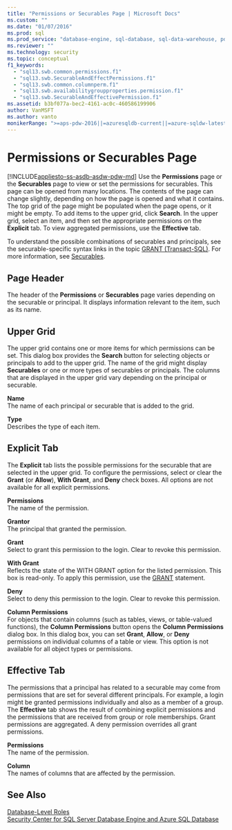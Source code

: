 ```yaml
---
title: "Permissions or Securables Page | Microsoft Docs"
ms.custom: ""
ms.date: "01/07/2016"
ms.prod: sql
ms.prod_service: "database-engine, sql-database, sql-data-warehouse, pdw"
ms.reviewer: ""
ms.technology: security
ms.topic: conceptual
f1_keywords: 
  - "sql13.swb.common.permissions.f1"
  - "sql13.swb.SecurableAndEffectPermissions.f1"
  - "sql13.swb.common.columnperm.f1"
  - "sql13.swb.availabilitygroupproperties.permission.f1"
  - "sql13.swb.SecurableAndEffectivePermission.f1"
ms.assetid: b3bf077a-bec2-4161-ac0c-460586199906
author: VanMSFT
ms.author: vanto
monikerRange: ">=aps-pdw-2016||=azuresqldb-current||=azure-sqldw-latest||>=sql-server-2016||=sqlallproducts-allversions||>=sql-server-linux-2017||=azuresqldb-mi-current"
---
```

# Permissions or Securables Page
[!INCLUDE[appliesto-ss-asdb-asdw-pdw-md](../../includes/appliesto-ss-asdb-asdw-pdw-md.md)]
  Use the **Permissions** page or the **Securables** page to view or set the permissions for securables. This page can be opened from many locations. The contents of the page can change slightly, depending on how the page is opened and what it contains. The top grid of the page might be populated when the page opens, or it might be empty. To add items to the upper grid, click **Search**. In the upper grid, select an item, and then set the appropriate permissions on the **Explicit** tab. To view aggregated permissions, use the **Effective** tab.  
  
 To understand the possible combinations of securables and principals, see the securable-specific syntax links in the topic [GRANT &#40;Transact-SQL&#41;](../../t-sql/statements/grant-transact-sql.md). For more information, see [Securables](../../relational-databases/security/securables.md).  
  
## Page Header  
 The header of the **Permissions** or **Securables** page varies depending on the securable or principal. It displays information relevant to the item, such as its name.  
  
## Upper Grid  
 The upper grid contains one or more items for which permissions can be set. This dialog box provides the **Search** button for selecting objects or principals to add to the upper grid. The name of the grid might display **Securables** or one or more types of securables or principals. The columns that are displayed in the upper grid vary depending on the principal or securable.  
  
 **Name**  
 The name of each principal or securable that is added to the grid.  
  
 **Type**  
 Describes the type of each item.  
  
## Explicit Tab  
 The **Explicit** tab lists the possible permissions for the securable that are selected in the upper grid. To configure the permissions, select or clear the **Grant** (or **Allow**), **With Grant**, and **Deny** check boxes. All options are not available for all explicit permissions.  
  
 **Permissions**  
 The name of the permission.  
  
 **Grantor**  
 The principal that granted the permission.  
  
 **Grant**  
 Select to grant this permission to the login. Clear to revoke this permission.  
  
 **With Grant**  
 Reflects the state of the WITH GRANT option for the listed permission. This box is read-only. To apply this permission, use the [GRANT](../../t-sql/statements/grant-transact-sql.md) statement.  
  
 **Deny**  
 Select to deny this permission to the login. Clear to revoke this permission.  
  
 **Column Permissions**  
 For objects that contain columns (such as tables, views, or table-valued functions), the **Column Permissions** button opens the **Column Permissions** dialog box. In this dialog box, you can set **Grant**, **Allow**, or **Deny** permissions on individual columns of a table or view. This option is not available for all object types or permissions.  
  
## Effective Tab  
 The permissions that a principal has related to a securable may come from permissions that are set for several different principals. For example, a login might be granted permissions individually and also as a member of a group. The **Effective** tab shows the result of combining explicit permissions and the permissions that are received from group or role memberships. Grant permissions are aggregated. A deny permission overrides all grant permissions.  
  
 **Permissions**  
 The name of the permission.  
  
 **Column**  
 The names of columns that are affected by the permission.  
  
## See Also  
 [Database-Level Roles](../../relational-databases/security/authentication-access/database-level-roles.md)   
 [Security Center for SQL Server Database Engine and Azure SQL Database](../../relational-databases/security/security-center-for-sql-server-database-engine-and-azure-sql-database.md)  
  
  

